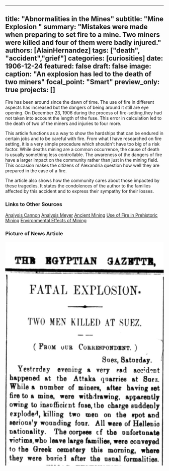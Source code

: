 --          -
title: "Abnormalities in the Mines"
subtitle: "Mine Explosion   "
summary: "Mistakes were made when preparing to set fire to a mine. Two miners were killed and four of them were badly injured."
authors: [AlainHernandez]
tags: ["death", "accident","grief"]
categories: [curiosities]
date: 1906-12-24
featured: false
draft: false
image:
  caption: "An explosion has led to the death of two miners"
  focal_point: "Smart"
  preview_only: true
projects: []
---
 Fire has been around since the dawn of time. The use of fire in different aspects has increased but the dangers of being around it still are eye opening. On December 23, 1906 during the process of fire-setting,they had not taken into account the length of the fuse. This error in calculation led to the death of two of the miners and injuries to four more.


This article functions as a way to show the hardships that can be endured in certain jobs and to be careful with fire. From what I have researched on fire setting, it is a very simple procedure which shouldn't have too big of a risk factor. While deaths mining are a common occurrence, the cause of death is usually something less controllable. The awareness of the dangers of fire have a larger impact on the community rather than just in the mining field. This occasion makes the citizens of Alexandria question how well they are prepared in the case of a fire.


The article also shows how the community cares about those impacted by these tragedies. It states the condolences of the author to the families affected by this accident and to express their sympathy for their losses.


### Links to Other Sources
[Analysis Cannon](https://dig-eg-gaz.github.io/post/18-analysis-cannon/)
[Analysis Meyer](https://dig-eg-gaz.github.io/post/18-analysis-meyer/)
[Ancient Mining](https://www.jstor.org/stable/41496587?seq=1#metadata_info_tab_contents)
[Use of Fire in Prehistoric Mining](https://www.persee.fr/doc/paleo_0153-9345_2000_num_26_2_4715)
[Environmental Effects of Mining](https://www.theworldcounts.com/counters/environmental_effect_of_mining/health_effects_of_mining)


### Picture of News Article
![label](feature.jpg)